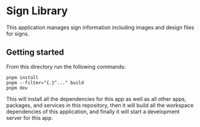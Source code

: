 # Sign Library

This application manages sign information including images and design files for signs.

## Getting started

From this directory run the following commands:

```pwsh
pnpm install
pnpm --filter="{.}^..." build
pnpm dev
```

This will install all the dependencies for this app as well as all other apps, packages, and services in this repository, then it will build all the workspace dependencies of this application, and finally it will start a development server for this app.

